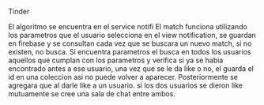 Tinder

El algoritmo se encuentra en el service notifi
El match funciona utilizando los parametros que el usuario selecciona en el view notification, se guardan en firebase y se consultan cada vez que se buscara un nuevo match, si no existen,
no busca. Si encuentra parametros el busca en todos los usuarios aquellos que cumplan con los parametros y verifica si ya se habia encontrado antes a ese usuario, una vez que se le da like o no, el guarda el id en una coleccion asi no puede volver a aparecer.
Posteriormente se agregara que al darle like a un usuario. si los dos usuarios se dieron like mutuamente se cree una sala de chat entre ambos.